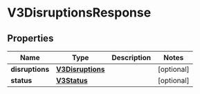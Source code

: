 # V3DisruptionsResponse

## Properties
Name | Type | Description | Notes
------------ | ------------- | ------------- | -------------
**disruptions** | [**V3Disruptions**](V3Disruptions.md) |  |  [optional]
**status** | [**V3Status**](V3Status.md) |  |  [optional]
